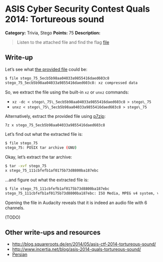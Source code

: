 # ASIS Cyber Security Contest Quals 2014: Tortureous sound

**Category:** Trivia, Stego
**Points:** 75
**Description:**

> Listen to the attached file and find the flag
> [file](stego_75_5ecb5b98aa04033a9855416daed603c8)

## Write-up

Let’s see what [the provided file](stego_75_5ecb5b98aa04033a9855416daed603c8) could be:

```bash
$ file stego_75_5ecb5b98aa04033a9855416daed603c8
stego_75_5ecb5b98aa04033a9855416daed603c8: xz compressed data
```

So, we extract the file using the built-in `xz` or `unxz` commands:

* `xz -dc < stego\_75\_5ecb5b98aa04033a9855416daed603c8 > stego\_75`
* `unxz < stego\_75\_5ecb5b98aa04033a9855416daed603c8 > stego\_75`

Alternatively, extract the provided file using [p7zip](http://p7zip.sourceforge.net/):

```bash
7z x stego_75_5ecb5b98aa04033a9855416daed603c8
```

Let’s find out what the extracted file is:

```bash
$ file stego_75
stego_75: POSIX tar archive (GNU)
```

Okay, let’s extract the tar archive:

```bash
$ tar -xvf stego_75
x stego_75_111cbfefb1af0175b73d8800ba187ebc
```

…and figure out what the extracted file is:

```bash
$ file stego_75_111cbfefb1af0175b73d8800ba187ebc
stego_75_111cbfefb1af0175b73d8800ba187ebc: ISO Media, MPEG v4 system, version 2
```

Opening the file in Audacity reveals that it is indeed an audio file with 6 channels.

(TODO)

## Other write-ups and resources

* <http://blog.squareroots.de/en/2014/05/asis-ctf-2014-tortureous-sound/>
* <http://www.incertia.net/blog/asis-2014-quals-tortureous-sound/>
* [Persian](http://xploit.ir/asis-quals-2014-%D8%B5%D8%AF%D8%A7%DB%8C-%DA%AF%D9%88%D8%B4-%D8%AE%D8%B1%D8%A7%D8%B4/)
